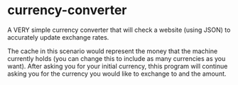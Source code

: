 # currency-converter
A VERY simple currency converter that will check a website (using JSON) to accurately update exchange rates. 

The cache in this scenario would represent the money that the machine currently holds (you can change this to include as many currencies as you want). After asking you for your initial currency, thhis program will continue asking you for the currency you would like to exchange to and the amount.


